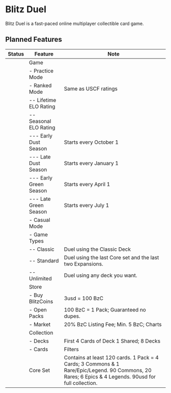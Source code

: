 # Blitz Duel

Blitz Duel is a fast-paced online multiplayer collectible card game.

## Planned Features

| Status | Feature | Note |
|--------|---------|------|
| | Game | |
| | - Practice Mode | |
| | - Ranked Mode | Same as USCF ratings |
| | -- Lifetime ELO Rating | |
| | -- Seasonal ELO Rating | |
| | --- Early Dust Season | Starts every October 1 |
| | --- Late Dust Season | Starts every January 1 |
| | --- Early Green Season | Starts every April 1 |
| | --- Late Green Season | Starts every July 1 |
| | - Casual Mode | |
| | - Game Types | |
| | -- Classic | Duel using the Classic Deck |
| | -- Standard | Duel using the last Core set and the last two Expansions. |
| | -- Unlimited | Duel using any deck you want. |
| | Store | |
| | - Buy BlitzCoins | 3usd = 100 BzC |
| | - Open Packs | 100 BzC = 1 Pack; Guaranteed no dupes. |
| | - Market | 20% BzC Listing Fee; Min. 5 BzC; Charts |
| | Collection | |
| | - Decks | First 4 Cards of Deck 1 Shared; 8 Decks |
| | - Cards | Filters |
| | Core Set | Contains at least 120 cards. 1 Pack = 4 Cards; 3 Commons & 1 Rare/Epic/Legend. 90 Commons, 20 Rares; 6 Epics & 4 Legends. 90usd for full collection. |